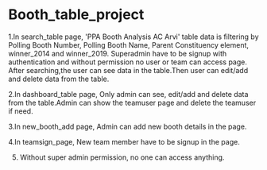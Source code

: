 # Booth_table_project

1.In search_table page, 'PPA Booth Analysis AC Arvi' table data is filtering by Polling Booth Number, Polling Booth Name, Parent Constituency element, winner_2014 and winner_2019. Superadmin have to be signup with authentication and without permission no user or team can access page. After searching,the user can see data in the table.Then user can edit/add and delete data from the table.

2.In dashboard_table page, Only admin can see, edit/add and delete data from the table.Admin can show the teamuser page and delete the teamuser if need.

3.In new_booth_add page, Admin can add new booth details in the page.

4.In teamsign_page, New team member have to be signup in the page.

5. Without super admin permission, no one can access anything.
